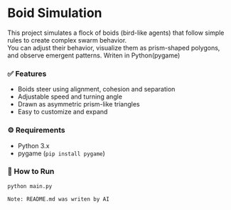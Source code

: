 # Boid Simulation
This project simulates a flock of boids (bird-like agents) that follow simple rules to create complex swarm behavior.  
You can adjust their behavior, visualize them as prism-shaped polygons, and observe emergent patterns. Writen in Python(pygame)

### ✅ Features
- Boids steer using alignment, cohesion and separation
- Adjustable speed and turning angle
- Drawn as asymmetric prism-like triangles
- Easy to customize and expand

### ⚙️ Requirements
- Python 3.x
- pygame (`pip install pygame`)

### 🚀 How to Run

```bash
python main.py

Note: README.md was writen by AI